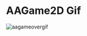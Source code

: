 # AAGame2D Gif
![aagameovergif](https://user-images.githubusercontent.com/90397911/173230924-745547ea-b04b-4a4b-8eeb-4e187c5cf952.gif)
